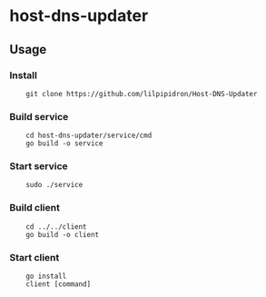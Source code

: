 # host-dns-updater

## Usage

### Install
```
    git clone https://github.com/lilpipidron/Host-DNS-Updater
```

### Build service
```
    cd host-dns-updater/service/cmd
    go build -o service
```

### Start service 
``` 
    sudo ./service
```

### Build client 
```
    cd ../../client
    go build -o client
```

### Start client
```
    go install
    client [command]
```
